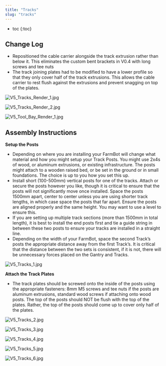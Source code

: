 ```yaml
---
title: "Tracks"
slug: "tracks"
---
```


* toc
{:toc}

## Change Log
  * Repositioned the cable carrier alongside the track extrusion rather than below it. This eliminates the custom bent brackets in V0.4 with long screws and tee nuts
  * The track joining plates had to be modified to have a lower profile so that they only cover half of the track extrusions. This allows the cable carrier to rest flush against the extrusions and prevent snagging on top of the plates.

![V5_Tracks_Render_1.jpg](V5_Tracks_Render_1.jpg)



![V5_Tracks_Render_2.jpg](V5_Tracks_Render_2.jpg)



![V5_Tool_Bay_Render_1.jpg](V5_Tool_Bay_Render_1.jpg)

## Assembly Instructions
**Setup the Posts**
  *  Depending on where you are installing your FarmBot will change what material and how you might setup your Track Posts. You might use 2x4s of wood, or aluminum extrusions, or existing infrastructure. The posts might attach to a wooden raised bed, or be set in the ground or in small foundations. The choice is up to you how you set this up.
  * Install short (100-500mm) vertical posts for one of the tracks. Attach or secure the posts however you like, though it is critical to ensure that the posts will not significantly move once installed. Space the posts 1500mm apart, center to center unless you are using shorter track lengths, in which case space the posts that far apart. Ensure the posts are aligned properly and the same height. You may want to use a level to ensure this.
  * If you are setting up multiple track sections (more than 1500mm in total length), it is best to install the end posts first and tie a guide string in between these two posts to ensure your tracks are installed in a straight line.
  * Depending on the width of your FarmBot, space the second Track’s posts the appropriate distance away from the first Track’s. It is critical that the distance between the two sets is consistent, if it is not, there will be unnecessary forces placed on the Gantry and Tracks.

![V5_Tracks_1.jpg](V5_Tracks_1.jpg)

**Attach the Track Plates**
  * The track plates should be screwed onto the inside of the posts using the appropriate fasteners: 8mm M5 screws and tee nuts if the posts are aluminum extrusions, standard wood screws if attaching onto wood posts. The top of the posts should NOT be flush with the top of the plates. Rather, the top of the posts should come up to cover only half of the plates.

![V5_Tracks_2.jpg](V5_Tracks_2.jpg)



![V5_Tracks_3.jpg](V5_Tracks_3.jpg)



![V5_Tracks_4.jpg](V5_Tracks_4.jpg)



![V5_Tracks_5.jpg](V5_Tracks_5.jpg)



![V5_Tracks_6.jpg](V5_Tracks_6.jpg)

